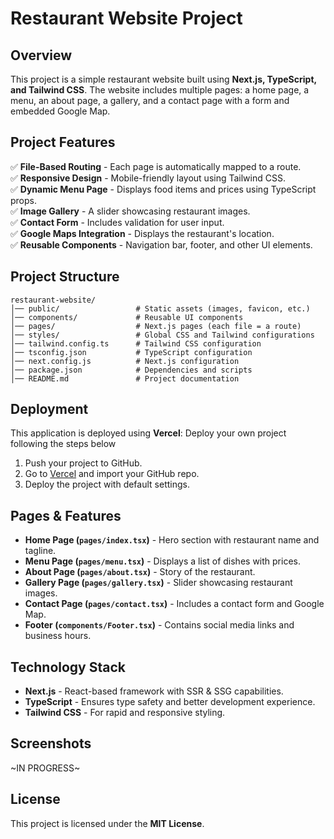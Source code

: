 Restaurant Website Project
==========================

**Overview**
------------

This project is a simple restaurant website built using **Next.js, TypeScript, and Tailwind CSS**. The website includes multiple pages: a home page, a menu, an about page, a gallery, and a contact page with a form and embedded Google Map.

**Project Features**
--------------------

✅ **File-Based Routing** - Each page is automatically mapped to a route.\
✅ **Responsive Design** - Mobile-friendly layout using Tailwind CSS.\
✅ **Dynamic Menu Page** - Displays food items and prices using TypeScript props.\
✅ **Image Gallery** - A slider showcasing restaurant images.\
✅ **Contact Form** - Includes validation for user input.\
✅ **Google Maps Integration** - Displays the restaurant's location.\
✅ **Reusable Components** - Navigation bar, footer, and other UI elements.

**Project Structure**
---------------------

```
restaurant-website/
│── public/                 # Static assets (images, favicon, etc.)
│── components/             # Reusable UI components
│── pages/                  # Next.js pages (each file = a route)
│── styles/                 # Global CSS and Tailwind configurations
│── tailwind.config.ts      # Tailwind CSS configuration
│── tsconfig.json           # TypeScript configuration
│── next.config.js          # Next.js configuration
│── package.json            # Dependencies and scripts
│── README.md               # Project documentation

```

**Deployment**
--------------

This application is deployed using **Vercel**:
Deploy your own project following the steps below

1.  Push your project to GitHub.
2.  Go to [Vercel](https://vercel.com/) and import your GitHub repo.
3.  Deploy the project with default settings.

**Pages & Features**
--------------------

-   **Home Page (`pages/index.tsx`)** - Hero section with restaurant name and tagline.
-   **Menu Page (`pages/menu.tsx`)** - Displays a list of dishes with prices.
-   **About Page (`pages/about.tsx`)** - Story of the restaurant.
-   **Gallery Page (`pages/gallery.tsx`)** - Slider showcasing restaurant images.
-   **Contact Page (`pages/contact.tsx`)** - Includes a contact form and Google Map.
-   **Footer (`components/Footer.tsx`)** - Contains social media links and business hours.

**Technology Stack**
--------------------

-   **Next.js** - React-based framework with SSR & SSG capabilities.
-   **TypeScript** - Ensures type safety and better development experience.
-   **Tailwind CSS** - For rapid and responsive styling.

**Screenshots**
---------------

~IN PROGRESS~

**License**
-----------

This project is licensed under the **MIT License**.
